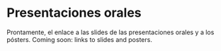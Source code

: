 # Presentaciones orales
Prontamente, el enlace a las slides de las presentaciones orales y a los pósters.
Coming soon: links to slides and posters.
